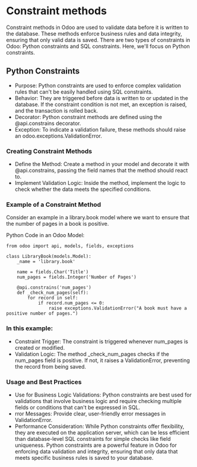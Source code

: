 # Constraint methods
Constraint methods in Odoo are used to validate data before it is written to the database. These methods enforce business rules and data integrity, ensuring that only valid data is saved. There are two types of constraints in Odoo: Python constraints and SQL constraints. Here, we'll focus on Python constraints.

## Python Constraints
- Purpose: Python constraints are used to enforce complex validation rules that can't be easily handled using SQL constraints.
- Behavior: They are triggered before data is written to or updated in the database. If the constraint condition is not met, an exception is raised, and the transaction is rolled back.
- Decorator: Python constraint methods are defined using the @api.constrains decorator.
- Exception: To indicate a validation failure, these methods should raise an odoo.exceptions.ValidationError.
### Creating Constraint Methods
- Define the Method: Create a method in your model and decorate it with @api.constrains, passing the field names that the method should react to.
- Implement Validation Logic: Inside the method, implement the logic to check whether the data meets the specified conditions.
### Example of a Constraint Method
Consider an example in a library.book model where we want to ensure that the number of pages in a book is positive.

Python Code in an Odoo Model:

```
from odoo import api, models, fields, exceptions

class LibraryBook(models.Model):
    _name = 'library.book'

    name = fields.Char('Title')
    num_pages = fields.Integer('Number of Pages')

    @api.constrains('num_pages')
    def _check_num_pages(self):
        for record in self:
            if record.num_pages <= 0:
                raise exceptions.ValidationError("A book must have a positive number of pages.")
```
### In this example:

- Constraint Trigger: The constraint is triggered whenever num_pages is created or modified.
- Validation Logic: The method _check_num_pages checks if the num_pages field is positive. If not, it raises a ValidationError, preventing the record from being saved.
### Usage and Best Practices
- Use for Business Logic Validations: Python constraints are best used for validations that involve business logic and require checking multiple fields or conditions that can't be expressed in SQL.
- rror Messages: Provide clear, user-friendly error messages in ValidationError.
- Performance Consideration: While Python constraints offer flexibility, they are executed on the application server, which can be less efficient than database-level SQL constraints for simple checks like field uniqueness.
Python constraints are a powerful feature in Odoo for enforcing data validation and integrity, ensuring that only data that meets specific business rules is saved to your database.
